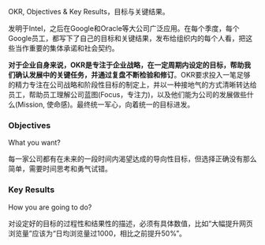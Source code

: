OKR, Objectives & Key Results，目标与关键结果。

发明于Intel，之后在Google和Oracle等大公司广泛应用。在每个季度，每个Google员工，都写下了自己的目标和关键结果，发布给组织内的每个人看，把这些当作重要的集体承诺和社会契约。

**对于企业自身来说，OKR是专注于企业战略，在一定周期内设定的目标，帮助我们确认发展中的关键任务，并通过复盘不断检验和修订**。OKR要求投入一笔足够的精力专注在公司战略和阶段性目标的制定上，并以一种接地气的方式清晰转达给员工，帮助员工理解公司蓝图(Focus，专注力)，以及他们能为公司的发展做些什么(Mission, 使命感)。最终统一军心，向着统一的目标进发。

### Objectives

What you want?

每一家公司都有在未来的一段时间内渴望达成的导向性目标，但选择正确没有那么简单，需要时间思考和勇气试错。


### Key Results

How you are going to do?

对设定好的目标的过程性和结果性的描述，必须有具体数值，比如“大幅提升网页浏览量”应该为“日均浏览量过1000，相比之前提升50%”。

